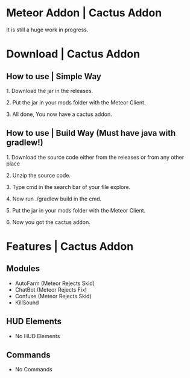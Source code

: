 # Meteor Addon | Cactus Addon

It is still a huge work in progress.

# Download | Cactus Addon

## How to use | Simple Way

<p>1. Download the jar in the releases.</p>
<p>2. Put the jar in your mods folder with the Meteor Client.</p>
<p>3. All done, You now have a cactus addon.</p>

## How to use | Build Way (Must have java with gradlew!)

<p>1. Download the source code either from the releases or from any other place</p>
<p>2. Unzip the source code.</p>
<p>3. Type cmd in the search bar of your file explore.</p>
<p>4. Now run ./gradlew build in the cmd.</p>
<p>5. Put the jar in your mods folder with the Meteor Client.</p>
<p>6. Now you got the cactus addon.</p>

# Features | Cactus Addon

## Modules

- AutoFarm (Meteor Rejects Skid)
- ChatBot (Meteor Rejects Fix)
- Confuse (Meteor Rejects Skid)
- KillSound

## HUD Elements

- No HUD Elements

## Commands

- No Commands
